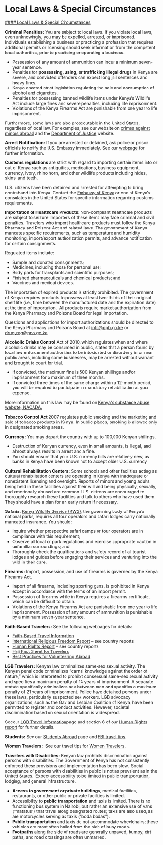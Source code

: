 # Local Laws & Special Circumstances

[#### Local Laws & Special Circumstances](javascript:void(0); "Local Laws & Special Circumstances")

**Criminal Penalties:** You are subject to local laws. If you violate local laws, even unknowingly, you may be expelled, arrested, or imprisoned. Individuals establishing a business or practicing a profession that requires additional permits or licensing should seek information from the competent local authorities, prior to practicing or operating a business.

* Possession of any amount of ammunition can incur a minimum seven-year sentence.
* Penalties for **possessing, using, or trafficking illegal drugs** in Kenya are severe, and convicted offenders can expect long jail sentences and heavy fines.
* Kenya enacted strict legislation regulating the sale and consumption of alcohol and cigarettes.
* Penalties for possessing banned wildlife items under Kenya’s Wildlife Act include large fines and severe penalties, including life imprisonment.
* Violations of the Kenya Firearms Act are punishable from one year to life imprisonment.

Furthermore, some laws are also prosecutable in the United States, regardless of local law. For examples, see our website on [crimes against minors abroad](http://travel.state.gov/content/passports/en/emergencies/arrest/criminalpenalties.html) and the [Department of Justice](https://www.justice.gov/archives/jm/criminal-resource-manual-1617-extraterritorial-criminal-jurisdiction-18-usc-112-878-970-1116) website.

**Arrest Notification:** If you are arrested or detained, ask police or prison officials to notify the U.S. Embassy immediately. See our [webpage](http://travel.state.gov/content/passports/english/emergencies/arrest.html) for further information.

**Customs regulations** are strict with regard to importing certain items into or out of Kenya such as antiquities, medications, business equipment, currency, ivory, rhino horn, and other wildlife products including hides, skins, and teeth.

U.S. citizens have been detained and arrested for attempting to bring contraband into Kenya. Contact the [Embassy of Kenya](https://www.kenyaembassydc.org/) or one of Kenya’s consulates in the United States for specific information regarding customs requirements.

**Importation of Healthcare Products:** Non-compliant healthcare products are subject to seizure. Importers of these items may face criminal and civil penalties. Travelers who import healthcare products must follow the Kenya Pharmacy and Poisons Act and related laws. The government of Kenya mandates specific requirements, such as temperature and humidity monitoring, import/export authorization permits, and advance notification for certain consignments.

Regulated items include:

* Sample and donated consignments;
* Medicines, including those for personal use;
* Body parts for transplants and scientific purposes;
* Finished pharmaceuticals and chemical products; and
* Vaccines and medical devices.

The importation of expired products is strictly prohibited. The government of Kenya requires products to possess at least two-thirds of their original shelf life (i.e., time between the manufactured date and the expiration date) at the time of importation.  All products require market authorization from the Kenya Pharmacy and Poisons Board for legal importation.

Questions and applications for import authorizations should be directed to the Kenya Pharmacy and Poisons Board at [info@ppb.go.ke](mailto:info@ppb.go.ke) or [drug\_reg@ppb.go.ke](mailto:drug_reg@ppb.go.ke).

**Alcoholic Drinks Control** Act of 2010, which regulates when and where alcoholic drinks may be consumed in public, states that a person found by local law enforcement authorities to be intoxicated or disorderly in or near public areas, including some businesses, may be arrested without warrant and brought to court for trial.

* If convicted, the maximum fine is 500 Kenyan shillings and/or imprisonment for a maximum of three months.
* If convicted three times of the same charge within a 12-month period, you will be required to participate in mandatory rehabilitation at your expense.

More information on this law may be found on [Kenya's substance abuse website, NACADA.](http://nacada.go.ke/)

**Tobacco Control Act** 2007 regulates public smoking and the marketing and sale of tobacco products in Kenya. In public places, smoking is allowed only in designated smoking areas.

**Currency:** You may depart the country with up to 100,000 Kenyan shillings.

* Destruction of Kenyan currency, even in small amounts, is illegal, and almost always results in arrest and a fine.
* You should ensure that your U.S. currency bills are relatively new, as banks in Kenya have been known not to accept older U.S. currency.

**Cultural Rehabilitation Centers:** Some schools and other facilities acting as cultural rehabilitation centers are operating in Kenya with inadequate or nonexistent licensing and oversight. Reports of minors and young adults being held in these facilities against their will and being physically, sexually, and emotionally abused are common. U.S. citizens are encouraged to thoroughly research these facilities and talk to others who have used them. They should have a plan for an early return if necessary.

**Safaris**: [Kenya Wildlife Service (KWS)](https://www.kws.go.ke/), the governing body of Kenya’s national parks, requires all tour operators and safari lodges carry nationally mandated insurance. You should:

* Inquire whether prospective safari camps or tour operators are in compliance with this requirement;
* Observe all local or park regulations and exercise appropriate caution in unfamiliar surroundings; and
* Thoroughly check the qualifications and safety record of all tourist lodges and guides before engaging their services and venturing into the wild in their care.

**Firearms:** Import, possession, and use of firearms is governed by the Kenya Firearms Act.

* Import of all firearms, including sporting guns, is prohibited in Kenya except in accordance with the terms of an import permit.
* Possession of firearms while in Kenya requires a firearms certificate, which can be difficult to obtain.
* Violations of the Kenya Firearms Act are punishable from one year to life imprisonment. Possession of any amount of ammunition is punishable by a minimum seven-year sentence.

**Faith-Based Travelers:** See the following webpages for details:

* [Faith-Based Travel Information](https://travel.state.gov/content/passports/en/go/faith-based-travel.html)
* [International Religious Freedom Report](http://www.state.gov/j/drl/irf/rpt/index.htm) – see country reports
* [Human Rights Report](http://www.state.gov/j/drl/rls/hrrpt/) – see country reports
* [Hajj Fact Sheet for Travelers](http://travel.state.gov/content/passports/en/go/Hajj.html)
* [Best Practices for Volunteering Abroad](https://travel.state.gov/content/passports/en/go/volunteer.html)

**LGB Travelers:** Kenyan law criminalizes same-sex sexual activity. The Kenyan penal code criminalizes “carnal knowledge against the order of nature,” which is interpreted to prohibit consensual same-sex sexual activity and specifies a maximum penalty of 14 years of imprisonment. A separate statute specifically criminalizes sex between men and specifies a maximum penalty of 21 years of imprisonment. Police have detained persons under these laws, particularly suspected sex workers. LGB advocacy organizations, such as the Gay and Lesbian Coalition of Kenya, have been permitted to register and conduct activities. However, societal discrimination based on sexual orientation is widespread.

Seeour [LGB Travel Information](http://travel.state.gov/content/passports/english/go/lgbt.html)page and section 6 of our [Human Rights report](http://www.state.gov/j/drl/rls/hrrpt/) for further details.

**Students:** See our [Students Abroad](http://travel.state.gov/content/studentsabroad/en.html) page and [FBI travel tips](https://ucr.fbi.gov/investigate/counterintelligence/student-brochure).

**Women Travelers:**  See our travel tips for [Women Travelers](http://travel.state.gov/content/passports/english/go/Women.html).

**Travelers with Disabilities:** Kenyan law prohibits discrimination against persons with disabilities. The Government of Kenya has not consistently enforced these provisions and implementation has been slow.  Social acceptance of persons with disabilities in public is not as prevalent as in the United States.  Expect accessibility to be limited in public transportation, lodging, and general infrastructure.

* **Access to government or private buildings**, medical facilities, restaurants, or other public or private facilities is limited.
* Accessibility to **public transportation** and taxis is limited. There is no functioning bus system in Nairobi, but rather an extensive use of vans (“matatus”) that travel along designated routes; taxis are also used, as are motorcycles serving as taxis (“boda bodas”).
* **Public transportation** and taxis do not accommodate wheelchairs; these vehicles are most often hailed from the side of busy roads.
* **Footpaths** along the side of roads are generally unpaved, bumpy, dirt paths, and road crossings are often unmarked.
